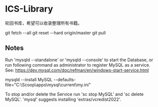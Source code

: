 # ICS-Library

轮回书库，希望可以收录整理所有书籍。


git fetch --all
git reset --hard origin/master
git pull

Notes
-----
Run 'mysqld --standalone' or 'mysqld --console' to start the Database,
or run following command as administrator to register MySQL as a service. See:
https://dev.mysql.com/doc/refman/en/windows-start-service.html

mysqld --install MySQL --defaults-file="C:\Scoop\apps\mysql\current\my.ini"

To stop and/or delete the Service run 'sc stop MySQL' and 'sc delete MySQL'.
'mysql' suggests installing 'extras/vcredist2022'.